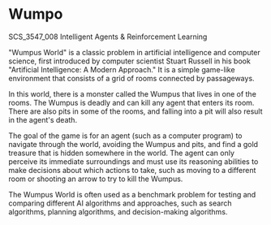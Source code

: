 # Wumpo
SCS_3547_008 Intelligent Agents &amp; Reinforcement Learning

"Wumpus World" is a classic problem in artificial intelligence and computer science, first introduced by computer scientist Stuart Russell in his book "Artificial Intelligence: A Modern Approach." It is a simple game-like environment that consists of a grid of rooms connected by passageways.

In this world, there is a monster called the Wumpus that lives in one of the rooms. The Wumpus is deadly and can kill any agent that enters its room. There are also pits in some of the rooms, and falling into a pit will also result in the agent's death.

The goal of the game is for an agent (such as a computer program) to navigate through the world, avoiding the Wumpus and pits, and find a gold treasure that is hidden somewhere in the world. The agent can only perceive its immediate surroundings and must use its reasoning abilities to make decisions about which actions to take, such as moving to a different room or shooting an arrow to try to kill the Wumpus.

The Wumpus World is often used as a benchmark problem for testing and comparing different AI algorithms and approaches, such as search algorithms, planning algorithms, and decision-making algorithms.
